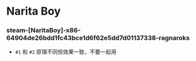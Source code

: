# Narita Boy

### steam-[NaritaBoy]-x86-64904de26bdd1fc43bce1d6f62e5dd7d01137338-ragnaroks
- `#1` 和 `#2` 原理不同但效果一致，不要一起用